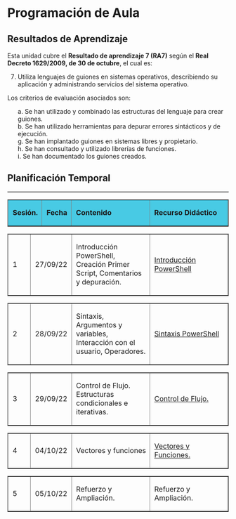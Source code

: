 # Programación de Aula

## Resultados de Aprendizaje

Esta unidad cubre el **Resultado de aprendizaje 7 (RA7)** según el **Real Decreto 1629/2009, de 30 de octubre**, el cual es:

7. Utiliza lenguajes de guiones en sistemas operativos, describiendo su aplicación y administrando servicios del sistema operativo.

Los criterios de evaluación asociados son:

<style>
ol.criterio {
  list-style-type: none;
}
</style>

<div>
  <ol class="criterio">
    <li>a. Se han utilizado y combinado las estructuras del lenguaje para crear guiones.</li>
    <li>b. Se han utilizado herramientas para depurar errores sintácticos y de ejecución.</li>
    <li>g. Se han implantado guiones en sistemas libres y propietario.</li>
    <li>h. Se han consultado y utilizado librerías de funciones.</li>
    <li>i. Se han documentado los guiones creados.</li>
  </ol>
</div>

<style>
    .heatMap td { 
      text-align: left;
      padding-left: 10px;
    }
    table caption {
      padding: 10px;
      background: #0077b6;
      border-style: solid;
      border-width: 2px;
      border-color: #060606;
      font-weight: bold;
    }
</style>

## Planificación Temporal

<table border="1" width="100%" class="heatMap">
  <tbody>
    <tr>
      <table border="1" width="100%" class="heatMap">
        <tr>
          <td width="10%" style="background: #48cae4"><p><b>Sesión.</b></p></td>
          <td width="10%" style="background: #48cae4"><p><b>Fecha</b></p></td>
          <td width="35%" style="background: #48cae4"><p><b>Contenido</b></p></td>
          <td width="35%" style="background: #48cae4"><p><b>Recurso Didáctico</b></p></td>
        </tr>
      </table>
    </tr>
    <tr>
      <table border="1" width="100%" class="heatMap">
        <tr>
          <td width="10%">
            <p>
            1
            </p>
          </td>
          <td width="10%">
            <p>
            27/09/22
            </p>
          </td>
          <td width="35%">
            <p>
            Introducción PowerShell, Creación Primer Script, Comentarios y depuración.
            </p>
          </td>
          <td width="35%">
            <p>
            <a href="./021_IntroducciónPwSh.html">Introducción PowerShell</a>
            </p>
          </td>
        </tr>
      </table>
    </tr>
    <tr>
      <table border="1" width="100%" class="heatMap">
        <tr>
          <td width="10%">
            <p>
            2
            </p>
          </td>
          <td width="10%">
            <p>
            28/09/22
            </p>
          </td>
          <td width="35%">
            <p>
            Sintaxis, Argumentos y variables, Interacción con el usuario, Operadores.
            </p>
          </td>
          <td width="35%">
            <p>
            <a href="./012_ShelScript_Sintaxis.html">Sintaxis PowerShell</a>
            </p>
          </td>
        </tr>
      </table>
    </tr>
    <tr>
      <table border="1" width="100%" class="heatMap">
        <tr>
          <td width="10%">
            <p>
            3
            </p>
          </td>
          <td width="10%">
            <p>
            29/09/22
            </p>
          </td>
          <td width="35%">
            <p>
            Control de Flujo. Estructuras condicionales e iterativas.
            </p>
          </td>
          <td width="35%">
            <p>
            <a href="./013_ShellScript_ControlFlujo.html">Control de Flujo.</a>
            </p>
          </td>
        </tr>
      </table>
    </tr>
    <tr>
      <table border="1" width="100%" class="heatMap">
        <tr>
          <td width="10%">
            <p>
            4
            </p>
          </td>
          <td width="10%">
            <p>
            04/10/22
            </p>
          </td>
          <td width="35%">
            <p>
            Vectores y funciones
            </p>
          </td>
          <td width="35%">
            <p>
            <a href="./014_ShellScript_vectoresFunciones.html">Vectores y Funciones.</a>
            </p>
          </td>
        </tr>
      </table>
    </tr>
    <tr>
      <table border="1" width="100%" class="heatMap">
        <tr>
          <td width="10%">
            <p>
            5
            </p>
          </td>
          <td width="10%">
            <p>
            05/10/22
            </p>
          </td>
          <td width="35%">
            <p>
            Refuerzo y Ampliación.
            </p>
          </td>
          <td width="35%">
            <p>
            <!-- <a href="./015_ShellScript_RefuerzoAmpliacion.html">Refuerzo y Ampliación.</a> -->
            Refuerzo y Ampliación.
            </p>
          </td>
        </tr>
      </table>
    </tr>
<!-- <tr>
      <table border="1" width="100%" class="heatMap">
        <tr>
          <td width="10%">
            <p>
            6
            </p>
          </td>
          <td width="10%">
            <p>
            19/09/22
            </p>
          </td>
          <td width="35%">
            <p>
            Prueba Específica
            </p>
          </td>
          <td width="35%">
            <p>
            <a href="./016_ShellScript_PruebaEspecifica.html">Prueba Específica.</a>
            Prueba Específica.
            </p>
          </td>
        </tr>
      </table>
    </tr>
  </tbody>
</table> -->
